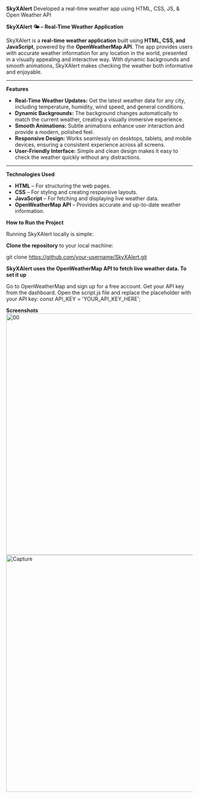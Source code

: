 **SkyXAlert**
Developed a real-time weather app using HTML, CSS, JS, &amp; Open Weather API

**SkyXAlert 🌤️ – Real-Time Weather Application**

SkyXAlert is a **real-time weather application** built using **HTML, CSS, and JavaScript**, powered by the **OpenWeatherMap API**. The app provides users with accurate weather information for any location in the world, presented in a visually appealing and interactive way. With dynamic backgrounds and smooth animations, SkyXAlert makes checking the weather both informative and enjoyable.

---

**Features**

- **Real-Time Weather Updates:** Get the latest weather data for any city, including temperature, humidity, wind speed, and general conditions.
- **Dynamic Backgrounds:** The background changes automatically to match the current weather, creating a visually immersive experience.
- **Smooth Animations:** Subtle animations enhance user interaction and provide a modern, polished feel.
- **Responsive Design:** Works seamlessly on desktops, tablets, and mobile devices, ensuring a consistent experience across all screens.
- **User-Friendly Interface:** Simple and clean design makes it easy to check the weather quickly without any distractions.

---

**Technologies Used**

- **HTML** – For structuring the web pages.
- **CSS** – For styling and creating responsive layouts.
- **JavaScript** – For fetching and displaying live weather data.
- **OpenWeatherMap API** – Provides accurate and up-to-date weather information.

**How to Run the Project**

Running SkyXAlert locally is simple:

 **Clone the repository** to your local machine:

  git clone https://github.com/your-username/SkyXAlert.git


**SkyXAlert uses the OpenWeatherMap API to fetch live weather data. To set it up**

Go to OpenWeatherMap
and sign up for a free account.
Get your API key from the dashboard.
Open the script.js file and replace the placeholder with your API key:
const API_KEY = 'YOUR_API_KEY_HERE';

**Screenshots**
<img width="1200" height="651" alt="00" src="https://github.com/user-attachments/assets/bf91568e-a789-47cb-b89e-5b0613b35d31" />
<img width="1121" height="639" alt="Capture" src="https://github.com/user-attachments/assets/0a58e44d-0034-4a9a-9bc2-113a6affe581" />







  
